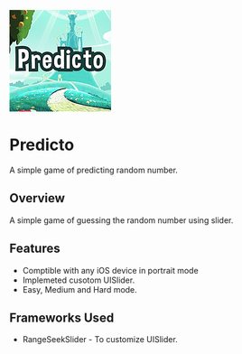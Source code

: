![](Predicto/Assets.xcassets/AppIcon.appiconset/180.png) 

# Predicto
A simple game of predicting random number.

## Overview
A simple game of guessing the random number using slider.

## Features
- Comptible with any iOS device in portrait mode
- Implemeted cusotom UISlider.
- Easy, Medium and Hard mode.

## Frameworks Used
* RangeSeekSlider - To customize UISlider.
